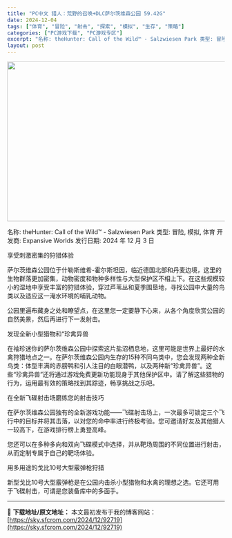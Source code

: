 ```yaml
---
title: "PC中文 猎人：荒野的召唤+DLC萨尔茨维森公园 59.42G"
date: 2024-12-04
tags: ["体育", "冒险", "射击", "探索", "模拟", "生存", "策略"]
categories: ["PC游戏下载", "PC游戏专区"]
excerpt: "名称: theHunter: Call of the Wild™ - Salzwiesen Park 类型: 冒险, 模拟, 体育 开发商: Expansive Worlds 发行日期: 2024 年 12 月 3 日 享受刺激密集的狩猎体验 萨尔茨维森公园位于什勒斯维希-霍尔斯坦因，临近德国北部和&hellip;"
layout: post
---
```


<img class="aligncenter size-full wp-image-92720" src="https://sky.sfcrom.com/wp-content/uploads/2024/12/2024120407413066.webp" alt="" width="660" height="370" />

名称: theHunter: Call of the Wild™ - Salzwiesen Park
类型: 冒险, 模拟, 体育
开发商: Expansive Worlds
发行日期: 2024 年 12 月 3 日

享受刺激密集的狩猎体验

萨尔茨维森公园位于什勒斯维希-霍尔斯坦因，临近德国北部和丹麦边境，这里的生物群落更加密集，动物密度和物种多样性与大型保护区不相上下。在这些规模较小的湿地中享受丰富的狩猎体验，穿过芦苇丛和夏季围垦地，寻找公园中大量的鸟类以及适应这一淹水环境的哺乳动物。

公园里遍布藏身之处和瞭望点，在这里您一定要静下心来，从各个角度欣赏公园的自然美景，然后再进行下一发射击。

发现全新小型猎物和“珍禽异兽

在袖珍迷你的萨尔茨维森公园中探索这片盐沼栖息地，这里可能是世界上最好的水禽狩猎地点之一。在萨尔茨维森公园内生存的15种不同鸟类中，您会发现两种全新鸟类：体型丰满的赤膀鸭和引人注目的白眼潜鸭，以及两种新“珍禽异兽”。这些“珍禽异兽”还将通过游戏免费更新功能现身于其他保护区中。请了解这些猎物的行为，运用最有效的策略找到其踪迹，畅享挑战之乐吧。

在全新飞碟射击场磨练您的射击技巧

在萨尔茨维森公园独有的全新游戏功能——飞碟射击场上，一次最多可锁定三个飞行中的目标并将其击落，以对您的命中率进行终极考验。您可邀请好友及其他猎人一较高下，在游戏排行榜上勇登高峰。

您还可以在多种多向和双向飞碟模式中选择，并从靶场周围的不同位置进行射击，从而定制专属于自己的靶场体验。

用多用途的戈比10号大型霰弹枪狩猎

新型戈比10号大型霰弹枪是在公园内击杀小型猎物和水禽的理想之选。它还可用于飞碟射击，可谓是您装备库中的多面手。

---
📖 **下载地址/原文地址：** 本文最初发布于我的博客网站：[https://sky.sfcrom.com/2024/12/92719](https://sky.sfcrom.com/2024/12/92719)

